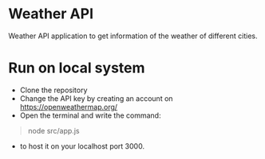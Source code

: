 # Weather API
Weather API application to get information of the weather of different cities.

# Run on local system
- Clone the repository
- Change the API key by creating an account on https://openweathermap.org/ 
- Open the terminal and write the command:
> node src/app.js <br />
- to host it on your localhost port 3000.
